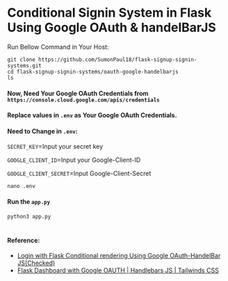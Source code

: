 # Conditional Signin System in Flask Using Google OAuth & handelBarJS

Run Bellow Command in Your Host:
```
git clone https://github.com/SumonPaul18/flask-signup-signin-systems.git
cd flask-signup-signin-systems/oauth-google-handelbarjs
ls
```
#### Now, Need Your Google OAuth Credentials from `https://console.cloud.google.com/apis/credentials`

#### Replace values in `.env` as Your Google OAuth Credentials. 
#### Need to Change in `.env`:
`SECRET_KEY`=Input your secret key

`GOOGLE_CLIENT_ID`=Input your Google-Client-ID

`GOOGLE_CLIENT_SECRET`=Input Google-Client-Secret

```
nano .env
```
#### Run the `app.py` 
```
python3 app.py
```

#
#### Reference:
- [Login with Flask Conditional rendering Using Google OAuth-HandelBar JS(Checked)](https://www.youtube.com/watch?v=vdBT2vdJF2U)
- [Flask Dashboard with Google OAUTH | Handlebars JS | Tailwinds CSS](https://www.youtube.com/watch?v=vcLxs_OkALg)
#

